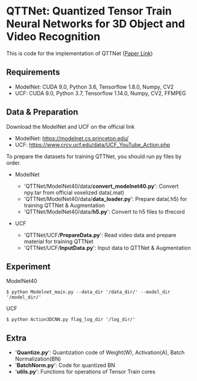 # QTTNet: Quantized Tensor Train Neural Networks for 3D Object and Video Recognition

This is code for the implementation of QTTNet ([Paper Link](https://www.sciencedirect.com/science/article/pii/S0893608021002306))

## Requirements

- ModelNet: CUDA 9.0, Python 3.6, Tensorflow 1.8.0, Numpy, CV2
- UCF: CUDA 9.0, Python 3.7, Tensorflow 1.14.0, Numpy, CV2, FFMPEG

## Data & Preparation

Download the ModelNet and UCF on the official link

- ModelNet: https://modelnet.cs.princeton.edu/
- UCF: https://www.crcv.ucf.edu/data/UCF_YouTube_Action.php

To prepare the datasets for training QTTNet, you should run py files by order.

- ModelNet

	* 'QTTNet/ModelNet40/data/__convert_modelnet40.py__': Convert npy.tar from official voxelized data(.mat)
	* 'QTTNet/ModelNet40/data/__data_loader.py__': Prepare data(.h5) for training QTTNet & Augmentation
	* 'QTTNet/ModelNet40/data/__h5.py__': Convert to h5 files to tfrecord

- UCF

	* 'QTTNet/UCF/__PrepareData.py__': Read video data and prepare material for training QTTNet
	* 'QTTNet/UCF/__InputData.py__': Input data to QTTNet & Augmentation

## Experiment

ModelNet40
```
$ python Modelnet_main.py --data_dir '/data_dir/' --model_dir '/model_dir/'
```

UCF
```
$ python Action3DCNN.py flag_log_dir '/log_dir/'
```

## Extra

- '__Quantize.py__': Quantization code of Weight(W), Activation(A), Batch Normalization(BN)
- '__BatchNorm.py__': Code for quantized BN
- '__utils.py__': Functions for operations of Tensor Train cores
